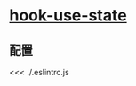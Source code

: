 # [hook-use-state](https://github.com/jsx-eslint/eslint-plugin-react/blob/master/docs/rules/hook-use-state.md)

## 配置

<<< ./.eslintrc.js
